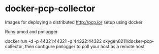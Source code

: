 # docker-pcp-collector
Images for deploying a distributed http://pcp.io/ setup using docker

Runs pmcd and pmlogger

docker run -d -p 44321:44321 -p 44322:44322 oxygen0211/docker-pcp-collector, then configure pmlogger to poll your host as a remote host  
